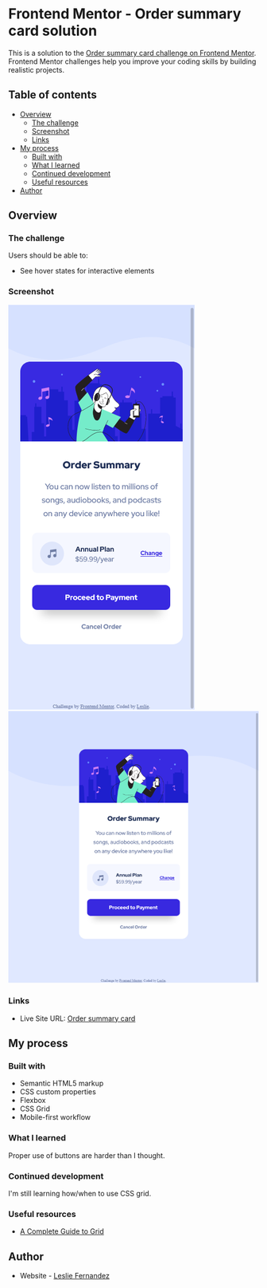 # Frontend Mentor - Order summary card solution

This is a solution to the [Order summary card challenge on Frontend Mentor](https://www.frontendmentor.io/challenges/order-summary-component-QlPmajDUj). Frontend Mentor challenges help you improve your coding skills by building realistic projects. 

## Table of contents

- [Overview](#overview)
  - [The challenge](#the-challenge)
  - [Screenshot](#screenshot)
  - [Links](#links)
- [My process](#my-process)
  - [Built with](#built-with)
  - [What I learned](#what-i-learned)
  - [Continued development](#continued-development)
  - [Useful resources](#useful-resources)
- [Author](#author)

## Overview

### The challenge

Users should be able to:

- See hover states for interactive elements

### Screenshot

![](./design/mobile-solution.png)
![](./design/desktop-solution.png)

### Links

- Live Site URL: [Order summary card](https://leslief10.github.io/order-summary-component-main/)

## My process

### Built with

- Semantic HTML5 markup
- CSS custom properties
- Flexbox
- CSS Grid
- Mobile-first workflow

### What I learned

Proper use of buttons are harder than I thought.

### Continued development

I'm still learning how/when to use CSS grid. 

### Useful resources

- [A Complete Guide to Grid](https://css-tricks.com/snippets/css/complete-guide-grid/)

## Author

- Website - [Leslie Fernandez](https://github.com/leslief10)
